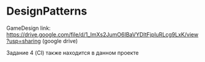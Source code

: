 # DesignPatterns
GameDesign link: https://drive.google.com/file/d/1_ImXs2JumO6IBaVYDItFjpIuRLcg9LxK/view?usp=sharing (google drive)

Задание 4 (CI) также находится в данном проекте

